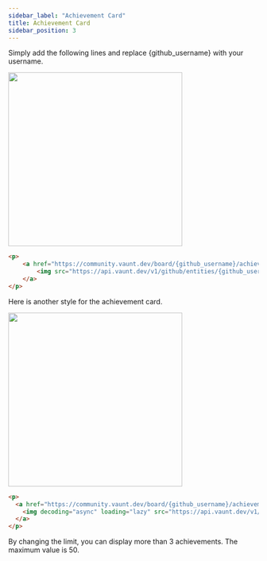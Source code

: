```yaml
---
sidebar_label: "Achievement Card"
title: Achievement Card
sidebar_position: 3
---
```


Simply add the following lines and replace \{github_username\} with your username.

<p>
    <a href="https://community.vaunt.dev/board/jeff1010322/achievements">
        <img src="https://api.vaunt.dev/v1/github/entities/jeff1010322/achievements?format=svg&limit=3" width="350" />
    </a>
</p>

```html
<p>
    <a href="https://community.vaunt.dev/board/{github_username}/achievements">
        <img src="https://api.vaunt.dev/v1/github/entities/{github_username}/achievements?format=svg&limit=3" width="350" />
    </a>
</p>
```

Here is another style for the achievement card.
<p>
  <a href="https://community.vaunt.dev/board/jeff1010322/achievements">
    <img decoding="async" loading="lazy" src="https://api.vaunt.dev/v1/github/entities/jeff1010322/achievements?format=svg&limit=8&raw=true" width="350" />
  </a>
</p>

```html
<p>
  <a href="https://community.vaunt.dev/board/{github_username}/achievements">
    <img decoding="async" loading="lazy" src="https://api.vaunt.dev/v1/github/entities/jeff1010322/achievements?format=svg&limit=8&raw=true" width="350" />
  </a>
</p>
```


By changing the limit, you can display more than 3 achievements. The maximum value is 50. 

